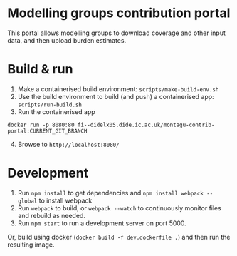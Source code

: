 # Modelling groups contribution portal
This portal allows modelling groups to download coverage and other input data, 
and then upload burden estimates.

# Build & run
1. Make a containerised build environment: `scripts/make-build-env.sh`
2. Use the build environment to build (and push) a containerised app: `scripts/run-build.sh`
3. Run the containerised app

```
docker run -p 8080:80 fi--didelx05.dide.ic.ac.uk/montagu-contrib-portal:CURRENT_GIT_BRANCH
```

4. Browse to `http://localhost:8080/`

# Development
1. Run `npm install` to get dependencies and `npm install webpack --global` to install webpack
2. Run `webpack` to build, or `webpack --watch` to continuously monitor files and
rebuild as needed.
3. Run `npm start` to run a development server on port 5000.

Or, build using docker (`docker build -f dev.dockerfile .`) and then run the 
resulting image.
